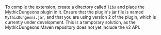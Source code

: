 To compile the extension, create a directory called ``libs`` and place the MythicDungeons plugin in it. Ensure that the plugin's jar file is named ``MythicDungeons.jar``, and that you are using version 2 of the plugin, which is currently under development. This is a temporary solution, as the MythicDungeons Maven repository does not yet include the v2 API.